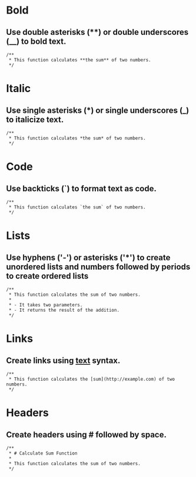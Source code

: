# Bold
## Use double asterisks (**) or double underscores (__) to bold text.
```
/**
 * This function calculates **the sum** of two numbers.
 */
```

# Italic
## Use single asterisks (*) or single underscores (_) to italicize text.
```
/**
 * This function calculates *the sum* of two numbers.
 */
```

# Code
## Use backticks (`) to format text as code.
```
/**
 * This function calculates `the sum` of two numbers.
 */
```

# Lists
## Use hyphens ('-') or asterisks ('*') to create unordered lists and numbers followed by periods to create ordered lists
```
/**
 * This function calculates the sum of two numbers.
 * 
 * - It takes two parameters.
 * - It returns the result of the addition.
 */
```

# Links
## Create links using [text](url) syntax.
```
/**
 * This function calculates the [sum](http://example.com) of two numbers.
 */
```

# Headers
## Create headers using # followed by space.
```
/**
 * # Calculate Sum Function
 * 
 * This function calculates the sum of two numbers.
 */
```